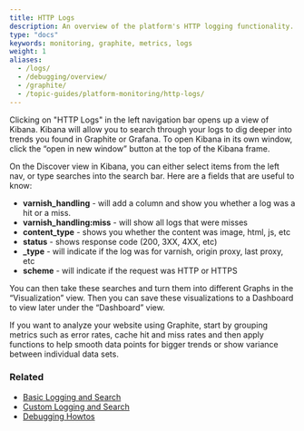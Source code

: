```yaml
---
title: HTTP Logs
description: An overview of the platform's HTTP logging functionality.
type: "docs"
keywords: monitoring, graphite, metrics, logs
weight: 1
aliases:
  - /logs/
  - /debugging/overview/
  - /graphite/
  - /topic-guides/platform-monitoring/http-logs/
---
```

Clicking on "HTTP Logs"  in the left navigation bar opens up a view of Kibana. Kibana will allow you to search through your logs to dig deeper into trends you found in Graphite or Grafana. To open Kibana in its own window, click the “open in new window” button at the top of the Kibana frame.

On the Discover view in Kibana, you can either select items from the left nav, or type searches into the search bar. Here are a fields that are useful to know:

* **varnish_handling** - will add a column and show you whether a log was a hit or a miss.
* **varnish_handling:miss** - will show all logs that were misses
* **content_type** - shows you whether the content was image, html, js, etc
* **status** - shows response code (200, 3XX, 4XX, etc)
* **_type** - will indicate if the log was for varnish, origin proxy, last proxy, etc
* **scheme** - will indicate if the request was HTTP or HTTPS

You can then take these searches and turn them into different Graphs in the “Visualization” view. Then you can save these visualizations to a Dashboard to view later under the “Dashboard” view.

If you want to analyze your website using Graphite, start by grouping metrics such as error rates, cache hit and miss rates and then apply functions to help smooth data points for bigger trends or show variance between individual data sets.

### Related

* [Basic Logging and Search](/docs/debugging/how-tos/basic-logging/ "Basic Logging and Search")
* [Custom Logging and Search](/docs/debugging/how-tos/custom-logging/ "Custom Logging and Search")
* [Debugging Howtos](/docs/debugging/how-tos/ "Debugging Howtos")

